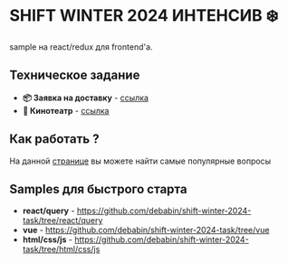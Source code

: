 # **SHIFT WINTER 2024 ИНТЕНСИВ ❄️️**

sample на react/redux для frontend'а.

## Техническое задание

- **📦 Заявка на доставку** - [ссылка](https://omniscient-honeydew-f15.notion.site/7c46a3a33c8946bc8353d852afbf39a1)
- **🍿 Кинотеатр** - [ссылка](https://omniscient-honeydew-f15.notion.site/90eef6b45a7843158d5731a1d4fd2440)

## Как работать ?

На данной [странице](https://omniscient-honeydew-f15.notion.site/2602fbc1bf3045b08a14bc0ae06304a9) вы можете найти самые популярные вопросы

## Samples для быстрого старта

- **react/query** - https://github.com/debabin/shift-winter-2024-task/tree/react/query
- **vue** - https://github.com/debabin/shift-winter-2024-task/tree/vue
- **html/css/js** - https://github.com/debabin/shift-winter-2024-task/tree/html/css/js
